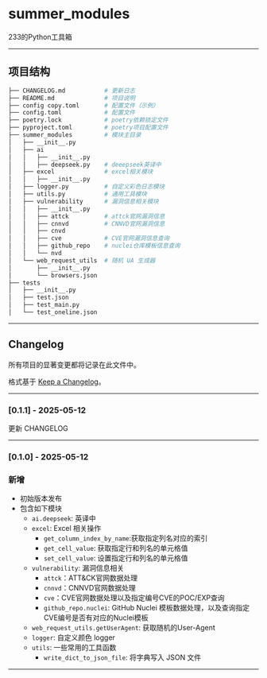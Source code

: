 # summer_modules

233的Python工具箱

---

## 项目结构

```bash
├── CHANGELOG.md           # 更新日志
├── README.md              # 项目说明    
├── config copy.toml       # 配置文件（示例）
├── config.toml            # 配置文件
├── poetry.lock            # poetry依赖锁定文件
├── pyproject.toml         # poetry项目配置文件
├── summer_modules         # 模块主目录
│   ├── __init__.py
│   ├── ai
│   │   ├── __init__.py    
│   │   ├── deepseek.py    # deeepseek英译中
│   ├── excel              # excel相关模块
│   │   ├── __init__.py
│   ├── logger.py          # 自定义彩色日志模块
│   ├── utils.py           # 通用工具模块
│   ├── vulnerability      # 漏洞信息相关模块
│   │   ├── __init__.py
│   │   ├── attck          # attck官网漏洞信息
│   │   ├── cnnvd          # CNNVD官网漏洞信息
│   │   ├── cnvd    
│   │   ├── cve            # CVE官网漏洞信息查询
│   │   ├── github_repo    # nuclei仓库模板信息查询
│   │   └── nvd
│   └── web_request_utils  # 随机 UA 生成器
│       ├── __init__.py
│       └── browsers.json
├── tests
│   ├── __init__.py
│   ├── test.json
│   ├── test_main.py
│   └── test_oneline.json
```


---

## Changelog

所有项目的显著变更都将记录在此文件中。

格式基于 [Keep a Changelog](https://keepachangelog.com/zh-CN/)。

---

### [0.1.1] - 2025-05-12

更新 CHANGELOG

---

### [0.1.0] - 2025-05-12

### 新增
- 初始版本发布
- 包含如下模块
  - `ai.deepseek`: 英译中
  - `excel`: Excel 相关操作
    - `get_column_index_by_name`:获取指定列名对应的索引
    - `get_cell_value`: 获取指定行和列名的单元格值
    - `set_cell_value`: 设置指定行和列名的单元格值
  - `vulnerability`: 漏洞信息相关
    - `attck`：ATT&CK官网数据处理
    - `cnnvd`：CNNVD官网数据处理
    - `cve`：CVE官网数据处理以及指定编号CVE的POC/EXP查询
    - `github_repo.nuclei`: GitHub Nuclei 模板数据处理，以及查询指定CVE编号是否有对应的Nuclei模板
  - `web_request_utils.getUserAgent`: 获取随机的User-Agent
  - `logger`: 自定义颜色 logger
  - `utils`: 一些常用的工具函数
    - `write_dict_to_json_file`: 将字典写入 JSON 文件

---
